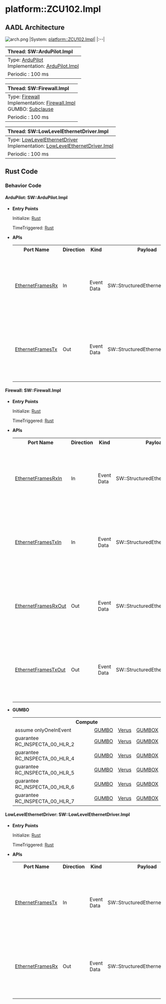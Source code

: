 # platform::ZCU102.Impl

## AADL Architecture
![arch.png](../../aadl/diagrams/arch.png)
|System: [platform::ZCU102.Impl]()|
|:--|

|Thread: SW::ArduPilot.Impl |
|:--|
|Type: [ArduPilot](../../aadl/SW.aadl#L192-L197)<br>Implementation: [ArduPilot.Impl](../../aadl/SW.aadl#L198-L205)|
|Periodic : 100 ms|

|Thread: SW::Firewall.Impl |
|:--|
|Type: [Firewall](../../aadl/SW.aadl#L112-L161)<br>Implementation: [Firewall.Impl](../../aadl/SW.aadl#L162-L169)<br>GUMBO: [Subclause](../../aadl/SW.aadl#L120-L160)|
|Periodic : 100 ms|

|Thread: SW::LowLevelEthernetDriver.Impl |
|:--|
|Type: [LowLevelEthernetDriver](../../aadl/SW.aadl#L78-L84)<br>Implementation: [LowLevelEthernetDriver.Impl](../../aadl/SW.aadl#L85-L92)|
|Periodic : 100 ms|


## Rust Code


### Behavior Code
#### ArduPilot: SW::ArduPilot.Impl

 - **Entry Points**


    Initialize: [Rust](crates/seL4_ArduPilot_ArduPilot/src/component/seL4_ArduPilot_ArduPilot_app.rs#L22-L28)

    TimeTriggered: [Rust](crates/seL4_ArduPilot_ArduPilot/src/component/seL4_ArduPilot_ArduPilot_app.rs#L30-L36)


- **APIs**

    <table>
    <tr><th>Port Name</th><th>Direction</th><th>Kind</th><th>Payload</th><th>Realizations</th></tr>
    <tr><td><a title='Model' href='../../aadl/SW.aadl#L195-L195'>EthernetFramesRx</a></td>
        <td>In</td><td>Event Data</td>
        <td>SW::StructuredEthernetMessage.i</td><td><a title='Memory Map' href='microkit.system#L24-L28'>Memory Map</a> -> <a title='C Extern' href='crates/seL4_ArduPilot_ArduPilot/src/bridge/extern_c_api.rs#L15-L15'>C Extern</a> -> <a title='Rust/C Interface' href='crates/seL4_ArduPilot_ArduPilot/src/bridge/extern_c_api.rs#L25-L35'>Rust/C Interface</a> -> <a title='Unverified Rust Interface' href='crates/seL4_ArduPilot_ArduPilot/src/bridge/seL4_ArduPilot_ArduPilot_api.rs#L22-L29'>Unverified Rust Interface</a> -> <a title='Rust/Verus API' href='crates/seL4_ArduPilot_ArduPilot/src/bridge/seL4_ArduPilot_ArduPilot_api.rs#L55-L62'>Rust/Verus API</a></td></tr>
    <tr><td><a title='Model' href='../../aadl/SW.aadl#L196-L196'>EthernetFramesTx</a></td>
        <td>Out</td><td>Event Data</td>
        <td>SW::StructuredEthernetMessage.i</td><td><a title='Rust/Verus API' href='crates/seL4_ArduPilot_ArduPilot/src/bridge/seL4_ArduPilot_ArduPilot_api.rs#L42-L51'>Rust/Verus API</a> -> <a title='Unverified Rust Interface' href='crates/seL4_ArduPilot_ArduPilot/src/bridge/seL4_ArduPilot_ArduPilot_api.rs#L12-L17'>Unverified Rust Interface</a> -> <a title='Rust/C Interface' href='crates/seL4_ArduPilot_ArduPilot/src/bridge/extern_c_api.rs#L18-L23'>Rust/C Interface</a> -> <a title='C Extern' href='crates/seL4_ArduPilot_ArduPilot/src/bridge/extern_c_api.rs#L14-L14'>C Extern</a> -> <a title='Memory Map' href='microkit.system#L19-L23'>Memory Map</a></td></tr>
    </table>


#### Firewall: SW::Firewall.Impl

 - **Entry Points**


    Initialize: [Rust](crates/seL4_Firewall_Firewall/src/component/seL4_Firewall_Firewall_app.rs#L19-L24)

    TimeTriggered: [Rust](crates/seL4_Firewall_Firewall/src/component/seL4_Firewall_Firewall_app.rs#L26-L84)


- **APIs**

    <table>
    <tr><th>Port Name</th><th>Direction</th><th>Kind</th><th>Payload</th><th>Realizations</th></tr>
    <tr><td><a title='Model' href='../../aadl/SW.aadl#L115-L115'>EthernetFramesRxIn</a></td>
        <td>In</td><td>Event Data</td>
        <td>SW::StructuredEthernetMessage.i</td><td><a title='Memory Map' href='microkit.system#L57-L61'>Memory Map</a> -> <a title='C Extern' href='crates/seL4_Firewall_Firewall/src/bridge/extern_c_api.rs#L17-L17'>C Extern</a> -> <a title='Rust/C Interface' href='crates/seL4_Firewall_Firewall/src/bridge/extern_c_api.rs#L46-L56'>Rust/C Interface</a> -> <a title='Unverified Rust Interface' href='crates/seL4_Firewall_Firewall/src/bridge/seL4_Firewall_Firewall_api.rs#L40-L47'>Unverified Rust Interface</a> -> <a title='Rust/Verus API' href='crates/seL4_Firewall_Firewall/src/bridge/seL4_Firewall_Firewall_api.rs#L99-L108'>Rust/Verus API</a></td></tr>
    <tr><td><a title='Model' href='../../aadl/SW.aadl#L116-L116'>EthernetFramesTxIn</a></td>
        <td>In</td><td>Event Data</td>
        <td>SW::StructuredEthernetMessage.i</td><td><a title='Memory Map' href='microkit.system#L42-L46'>Memory Map</a> -> <a title='C Extern' href='crates/seL4_Firewall_Firewall/src/bridge/extern_c_api.rs#L14-L14'>C Extern</a> -> <a title='Rust/C Interface' href='crates/seL4_Firewall_Firewall/src/bridge/extern_c_api.rs#L20-L30'>Rust/C Interface</a> -> <a title='Unverified Rust Interface' href='crates/seL4_Firewall_Firewall/src/bridge/seL4_Firewall_Firewall_api.rs#L30-L37'>Unverified Rust Interface</a> -> <a title='Rust/Verus API' href='crates/seL4_Firewall_Firewall/src/bridge/seL4_Firewall_Firewall_api.rs#L89-L98'>Rust/Verus API</a></td></tr>
    <tr><td><a title='Model' href='../../aadl/SW.aadl#L117-L117'>EthernetFramesRxOut</a></td>
        <td>Out</td><td>Event Data</td>
        <td>SW::StructuredEthernetMessage.i</td><td><a title='Rust/Verus API' href='crates/seL4_Firewall_Firewall/src/bridge/seL4_Firewall_Firewall_api.rs#L62-L73'>Rust/Verus API</a> -> <a title='Unverified Rust Interface' href='crates/seL4_Firewall_Firewall/src/bridge/seL4_Firewall_Firewall_api.rs#L12-L17'>Unverified Rust Interface</a> -> <a title='Rust/C Interface' href='crates/seL4_Firewall_Firewall/src/bridge/extern_c_api.rs#L32-L37'>Rust/C Interface</a> -> <a title='C Extern' href='crates/seL4_Firewall_Firewall/src/bridge/extern_c_api.rs#L15-L15'>C Extern</a> -> <a title='Memory Map' href='microkit.system#L47-L51'>Memory Map</a></td></tr>
    <tr><td><a title='Model' href='../../aadl/SW.aadl#L118-L118'>EthernetFramesTxOut</a></td>
        <td>Out</td><td>Event Data</td>
        <td>SW::StructuredEthernetMessage.i</td><td><a title='Rust/Verus API' href='crates/seL4_Firewall_Firewall/src/bridge/seL4_Firewall_Firewall_api.rs#L74-L85'>Rust/Verus API</a> -> <a title='Unverified Rust Interface' href='crates/seL4_Firewall_Firewall/src/bridge/seL4_Firewall_Firewall_api.rs#L20-L25'>Unverified Rust Interface</a> -> <a title='Rust/C Interface' href='crates/seL4_Firewall_Firewall/src/bridge/extern_c_api.rs#L39-L44'>Rust/C Interface</a> -> <a title='C Extern' href='crates/seL4_Firewall_Firewall/src/bridge/extern_c_api.rs#L16-L16'>C Extern</a> -> <a title='Memory Map' href='microkit.system#L52-L56'>Memory Map</a></td></tr>
    </table>
- **GUMBO**

    <table>
    <tr><th colspan=4>Compute</th></tr>
    <tr><td>assume onlyOneInEvent</td>
    <td><a href=../../aadl/SW.aadl#L122-L124>GUMBO</a></td>
    <td><a href=crates/seL4_Firewall_Firewall/src/component/seL4_Firewall_Firewall_app.rs#L35-L38>Verus</a></td>
    <td><a href=crates/seL4_Firewall_Firewall/src/bridge/seL4_Firewall_Firewall_GUMBOX.rs#L24-L30>GUMBOX</a></td>
    </tr>
    <tr><td>guarantee RC_INSPECTA_00_HLR_2</td>
    <td><a href=../../aadl/SW.aadl#L126-L129>GUMBO</a></td>
    <td><a href=crates/seL4_Firewall_Firewall/src/component/seL4_Firewall_Firewall_app.rs#L42-L46>Verus</a></td>
    <td><a href=crates/seL4_Firewall_Firewall/src/bridge/seL4_Firewall_Firewall_GUMBOX.rs#L68-L77>GUMBOX</a></td>
    </tr>
    <tr><td>guarantee RC_INSPECTA_00_HLR_4</td>
    <td><a href=../../aadl/SW.aadl#L131-L138>GUMBO</a></td>
    <td><a href=crates/seL4_Firewall_Firewall/src/component/seL4_Firewall_Firewall_app.rs#L47-L55>Verus</a></td>
    <td><a href=crates/seL4_Firewall_Firewall/src/bridge/seL4_Firewall_Firewall_GUMBOX.rs#L87-L99>GUMBOX</a></td>
    </tr>
    <tr><td>guarantee RC_INSPECTA_00_HLR_5</td>
    <td><a href=../../aadl/SW.aadl#L140-L145>GUMBO</a></td>
    <td><a href=crates/seL4_Firewall_Firewall/src/component/seL4_Firewall_Firewall_app.rs#L56-L63>Verus</a></td>
    <td><a href=crates/seL4_Firewall_Firewall/src/bridge/seL4_Firewall_Firewall_GUMBOX.rs#L109-L120>GUMBOX</a></td>
    </tr>
    <tr><td>guarantee RC_INSPECTA_00_HLR_6</td>
    <td><a href=../../aadl/SW.aadl#L147-L152>GUMBO</a></td>
    <td><a href=crates/seL4_Firewall_Firewall/src/component/seL4_Firewall_Firewall_app.rs#L64-L72>Verus</a></td>
    <td><a href=crates/seL4_Firewall_Firewall/src/bridge/seL4_Firewall_Firewall_GUMBOX.rs#L130-L142>GUMBOX</a></td>
    </tr>
    <tr><td>guarantee RC_INSPECTA_00_HLR_7</td>
    <td><a href=../../aadl/SW.aadl#L154-L159>GUMBO</a></td>
    <td><a href=crates/seL4_Firewall_Firewall/src/component/seL4_Firewall_Firewall_app.rs#L73-L80>Verus</a></td>
    <td><a href=crates/seL4_Firewall_Firewall/src/bridge/seL4_Firewall_Firewall_GUMBOX.rs#L152-L163>GUMBOX</a></td>
    </tr></table>


#### LowLevelEthernetDriver: SW::LowLevelEthernetDriver.Impl

 - **Entry Points**


    Initialize: [Rust](crates/seL4_LowLevelEthernetDriver_LowLevelEthernetDriver/src/component/seL4_LowLevelEthernetDriver_LowLevelEthernetDriver_app.rs#L22-L28)

    TimeTriggered: [Rust](crates/seL4_LowLevelEthernetDriver_LowLevelEthernetDriver/src/component/seL4_LowLevelEthernetDriver_LowLevelEthernetDriver_app.rs#L30-L36)


- **APIs**

    <table>
    <tr><th>Port Name</th><th>Direction</th><th>Kind</th><th>Payload</th><th>Realizations</th></tr>
    <tr><td><a title='Model' href='../../aadl/SW.aadl#L83-L83'>EthernetFramesTx</a></td>
        <td>In</td><td>Event Data</td>
        <td>SW::StructuredEthernetMessage.i</td><td><a title='Memory Map' href='microkit.system#L75-L79'>Memory Map</a> -> <a title='C Extern' href='crates/seL4_LowLevelEthernetDriver_LowLevelEthernetDriver/src/bridge/extern_c_api.rs#L14-L14'>C Extern</a> -> <a title='Rust/C Interface' href='crates/seL4_LowLevelEthernetDriver_LowLevelEthernetDriver/src/bridge/extern_c_api.rs#L18-L28'>Rust/C Interface</a> -> <a title='Unverified Rust Interface' href='crates/seL4_LowLevelEthernetDriver_LowLevelEthernetDriver/src/bridge/seL4_LowLevelEthernetDriver_LowLevelEthernetDriver_api.rs#L22-L29'>Unverified Rust Interface</a> -> <a title='Rust/Verus API' href='crates/seL4_LowLevelEthernetDriver_LowLevelEthernetDriver/src/bridge/seL4_LowLevelEthernetDriver_LowLevelEthernetDriver_api.rs#L55-L62'>Rust/Verus API</a></td></tr>
    <tr><td><a title='Model' href='../../aadl/SW.aadl#L82-L82'>EthernetFramesRx</a></td>
        <td>Out</td><td>Event Data</td>
        <td>SW::StructuredEthernetMessage.i</td><td><a title='Rust/Verus API' href='crates/seL4_LowLevelEthernetDriver_LowLevelEthernetDriver/src/bridge/seL4_LowLevelEthernetDriver_LowLevelEthernetDriver_api.rs#L42-L51'>Rust/Verus API</a> -> <a title='Unverified Rust Interface' href='crates/seL4_LowLevelEthernetDriver_LowLevelEthernetDriver/src/bridge/seL4_LowLevelEthernetDriver_LowLevelEthernetDriver_api.rs#L12-L17'>Unverified Rust Interface</a> -> <a title='Rust/C Interface' href='crates/seL4_LowLevelEthernetDriver_LowLevelEthernetDriver/src/bridge/extern_c_api.rs#L30-L35'>Rust/C Interface</a> -> <a title='C Extern' href='crates/seL4_LowLevelEthernetDriver_LowLevelEthernetDriver/src/bridge/extern_c_api.rs#L15-L15'>C Extern</a> -> <a title='Memory Map' href='microkit.system#L80-L84'>Memory Map</a></td></tr>
    </table>

